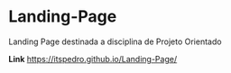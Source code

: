 # Landing-Page

Landing Page destinada a disciplina de Projeto Orientado

**Link**
https://itspedro.github.io/Landing-Page/
